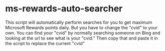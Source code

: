 # ms-rewards-auto-searcher
This script will automatically perform searches for you to get maximum Microsoft Rewards points daily. But you have to change the "cvid" to your own. You can find your "cvid" by normally searching someone on Bing and looking at the url to see what is your "cvid." Then copy that and paste it in the script to replace the current "cvid"
